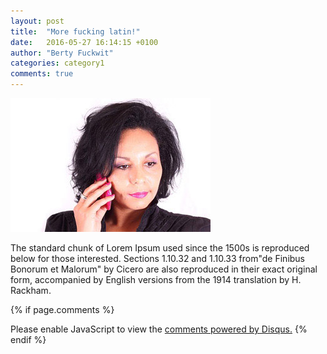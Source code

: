 ```yaml
---
layout: post
title:  "More fucking latin!"
date:   2016-05-27 16:14:15 +0100
author: "Berty Fuckwit"
categories: category1
comments: true
---
```

![injury](/assets/news-3.jpg)

The standard chunk of Lorem Ipsum used since the 1500s is reproduced below<!--more--> for those interested. Sections 1.10.32 and 1.10.33 from"de Finibus Bonorum et Malorum" by Cicero are also reproduced in their exact original form, accompanied by English versions from the 1914 translation by H. Rackham.




{% if page.comments %}
<div id="disqus_thread"></div>
<script>
    /**
     *  RECOMMENDED CONFIGURATION VARIABLES: EDIT AND UNCOMMENT THE SECTION BELOW TO INSERT DYNAMIC VALUES FROM YOUR PLATFORM OR CMS.
     *  LEARN WHY DEFINING THESE VARIABLES IS IMPORTANT: https://disqus.com/admin/universalcode/#configuration-variables
     */
    /*
    var disqus_config = function () {
        this.page.url = index.html;  // Replace PAGE_URL with your page's canonical URL variable
        this.page.identifier = PAGE_IDENTIFIER; // Replace PAGE_IDENTIFIER with your page's unique identifier variable
    };
    */
    (function() {  // DON'T EDIT BELOW THIS LINE
        var d = document, s = d.createElement('script');
        
        s.src = '//arbroathwalkingfootball.disqus.com/embed.js';
        
        s.setAttribute('data-timestamp', +new Date());
        (d.head || d.body).appendChild(s);
    })();
</script>
<noscript>Please enable JavaScript to view the <a href="https://disqus.com/?ref_noscript" rel="nofollow">comments powered by Disqus.</a></noscript>
{% endif %} 
